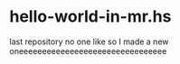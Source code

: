 # hello-world-in-mr.hs
last repository no one like so I made a new oneeeeeeeeeeeeeeeeeeeeeeeeeeeeeeee
